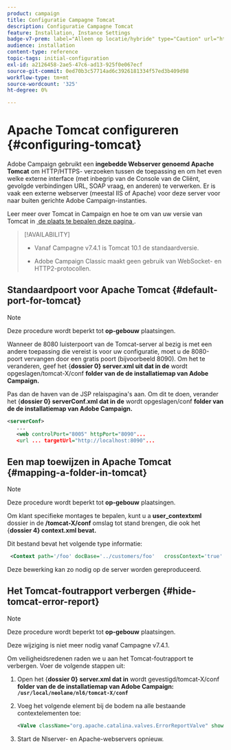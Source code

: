 ```yaml
---
product: campaign
title: Configuratie Campagne Tomcat
description: Configuratie Campagne Tomcat
feature: Installation, Instance Settings
badge-v7-prem: label="Alleen op locatie/hybride" type="Caution" url="https://experienceleague.adobe.com/docs/campaign-classic/using/installing-campaign-classic/architecture-and-hosting-models/hosting-models-lp/hosting-models.html?lang=nl" tooltip="Alleen van toepassing op on-premise en hybride implementaties"
audience: installation
content-type: reference
topic-tags: initial-configuration
exl-id: a2126458-2ae5-47c6-ad13-925f0e067ecf
source-git-commit: 0ed70b3c57714ad6c3926181334f57ed3b409d98
workflow-type: tm+mt
source-wordcount: '325'
ht-degree: 0%

---
```


# Apache Tomcat configureren {#configuring-tomcat}

Adobe Campaign gebruikt een **ingebedde Webserver genoemd Apache Tomcat** om HTTP/HTTPS- verzoeken tussen de toepassing en om het even welke externe interface (met inbegrip van de Console van de Cliënt, gevolgde verbindingen URL, SOAP vraag, en anderen) te verwerken. Er is vaak een externe webserver (meestal IIS of Apache) voor deze server voor naar buiten gerichte Adobe Campaign-instanties.

Leer meer over Tomcat in Campaign en hoe te om van uw versie van Tomcat in [&#x200B; de plaats te bepalen deze pagina &#x200B;](../../production/using/locate-tomcat-version.md).

>[!AVAILABILITY]
>
>
>* Vanaf Campagne v7.4.1 is Tomcat 10.1 de standaardversie.
>
>* Adobe Campaign Classic maakt geen gebruik van WebSocket- en HTTP2-protocollen.
>



## Standaardpoort voor Apache Tomcat {#default-port-for-tomcat}


>[!NOTE]
>
>Deze procedure wordt beperkt tot **op-gebouw** plaatsingen.
>

Wanneer de 8080 luisterpoort van de Tomcat-server al bezig is met een andere toepassing die vereist is voor uw configuratie, moet u de 8080-poort vervangen door een gratis poort (bijvoorbeeld 8090). Om het te veranderen, geef het {**dossier 0} server.xml uit dat in de** wordt opgeslagen/tomcat-X/conf **folder van de de installatiemap van Adobe Campaign.**

Pas dan de haven van de JSP relaispagina&#39;s aan. Om dit te doen, verander het {**dossier 0} serverConf.xml dat in de** wordt opgeslagen/conf **folder van de de installatiemap van Adobe Campaign.**

```xml
<serverConf>
   ...
   <web controlPort="8005" httpPort="8090"...
   <url ... targetUrl="http://localhost:8090"...
```

## Een map toewijzen in Apache Tomcat {#mapping-a-folder-in-tomcat}


>[!NOTE]
>
>Deze procedure wordt beperkt tot **op-gebouw** plaatsingen.
>

Om klant specifieke montages te bepalen, kunt u a **user_contextxml** dossier in de **/tomcat-X/conf** omslag tot stand brengen, die ook het {**dossier 4} context.xml bevat.**

Dit bestand bevat het volgende type informatie:

```xml
 <Context path='/foo' docBase='../customers/foo'   crossContext='true' debug='0' reloadable='true' trusted='false'/>
```

Deze bewerking kan zo nodig op de server worden gereproduceerd.

## Het Tomcat-foutrapport verbergen {#hide-tomcat-error-report}


>[!NOTE]
>
>Deze procedure wordt beperkt tot **op-gebouw** plaatsingen.
>
>Deze wijziging is niet meer nodig vanaf Campagne v7.4.1.
>

Om veiligheidsredenen raden we u aan het Tomcat-foutrapport te verbergen. Voer de volgende stappen uit:

1. Open het {**dossier 0} server.xml dat in** wordt gevestigd/tomcat-X/conf **folder van de de installatiemap van Adobe Campaign: `/usr/local/neolane/nl6/tomcat-X/conf`**
1. Voeg het volgende element bij de bodem na alle bestaande contextelementen toe:

   ```xml
   <Valve className="org.apache.catalina.valves.ErrorReportValve" showReport="false" showServerInfo="false"/>
   ```

1. Start de Nlserver- en Apache-webservers opnieuw.
